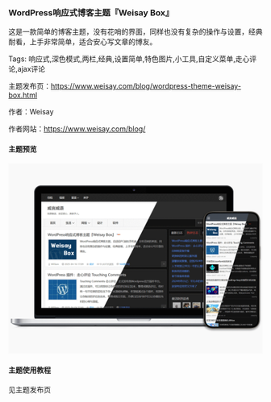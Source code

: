 ### WordPress响应式博客主题『Weisay Box』

这是一款简单的博客主题，没有花哨的界面，同样也没有复杂的操作与设置，经典耐看，上手非常简单，适合安心写文章的博友。

Tags: 响应式,深色模式,两栏,经典,设置简单,特色图片,小工具,自定义菜单,走心评论,ajax评论

主题发布页：https://www.weisay.com/blog/wordpress-theme-weisay-box.html

作者：Weisay

作者网站：https://www.weisay.com/blog/

#### 主题预览
![『Weisay Box』主题预览](https://github.com/weisay/weisaybox/blob/main/screenshot.png?raw=true "『Weisay Box』主题预览")

#### 主题使用教程

见主题发布页
